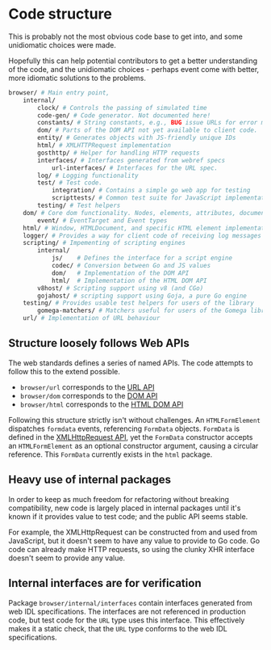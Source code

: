 # Code structure

This is probably not the most obvious code base to get into, and some
unidiomatic choices were made. 

Hopefully this can help potential contributors to get a better understanding of
the code, and the unidiomatic choices - perhaps event come with better, more
idiomatic solutions to the problems.

```sh
browser/ # Main entry point, 
    internal/
        clock/ # Controls the passing of simulated time
        code-gen/ # Code generator. Not documented here!
        constants/ # String constants, e.g., BUG issue URLs for error messages
        dom/ # Parts of the DOM API not yet available to client code.
        entity/ # Generates objects with JS-friendly unique IDs
        html/ # XMLHTTPRequest implementation
        gosthttp/ # Helper for handling HTTP requests
        interfaces/ # Interfaces generated from webref specs
            url-interfaces/ # Interfaces for the URL spec.
        log/ # Logging functionality
        test/ # Test code.
            integration/ # Contains a simple go web app for testing
            scripttests/ # Common test suite for JavaScript implementations
        testing/ # Test helpers
    dom/ # Core dom functionality. Nodes, elements, attributes, document, etc.
        event/ # EventTarget and Event types
    html/ # Window, HTMLDocument, and specific HTML element implementations
    logger/ # Provides a way for client code of receiving log messages
    scripting/ # Impementing of scripting engines
        internal/
            js/    # Defines the interface for a script engine
            codec/ # Conversion between Go and JS values
            dom/   # Implementation of the DOM API
            html/  # Implementation of the HTML DOM API
        v8host/ # Scripting support using v8 (and CGo)
        gojahost/ # scripting support using Goja, a pure Go engine
    testing/ # Provides usable test helpers for users of the library
        gomega-matchers/ # Matchers useful for users of the Gomega library
    url/ # Implementation of URL behaviour
```

## Structure loosely follows Web APIs

The web standards defines a series of named APIs. The code attempts to follow this to the extend possible.

- `browser/url` corresponds to the [URL API](https://developer.mozilla.org/en-US/docs/Web/API/URL)
- `browser/dom` corresponds to the [DOM API](https://developer.mozilla.org/en-US/docs/Web/API/Document_Object_Model)
- `browser/html` corresponds to the [HTML DOM API](https://developer.mozilla.org/en-US/docs/Web/API/HTML_DOM_API)

Following this structure strictly isn't without challenges. An `HTMLFormElement`
dispatches `formdata` events, referencing `FormData` objects. `FormData` is
defined in the [XMLHttpRequest API](https://developer.mozilla.org/en-US/docs/Web/API/XMLHttpRequest_API), yet
the `FormData` constructor accepts an `HTMLFormElement` as an optional
constructor argument, causing a circular reference. This `FormData` currently
exists in the `html` package.

## Heavy use of internal packages

In order to keep as much freedom for refactoring without breaking compatibility,
new code is largely placed in internal packages until it's known if it provides
value to test code; and the public API seems stable.

For example, the XMLHttpRequest can be constructed from and used from
JavaScript, but it doesn't seem to have any value to provide to Go code. Go code
can already make HTTP requests, so using the clunky XHR interface doesn't seem
to provide any value.

## Internal interfaces are for verification

Package `browser/internal/interfaces` contain interfaces generated from web IDL
specifications. The interfaces are not referenced in production code, but test
code for the `URL` type uses this interface. This effectively makes it a static
check, that the `URL` type conforms to the web IDL specifications.
